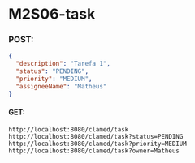 # M2S06-task

### POST:
```json
{
  "description": "Tarefa 1",
  "status": "PENDING",
  "priority": "MEDIUM",
  "assigneeName": "Matheus"
}
```
#### GET:
```code
http://localhost:8080/clamed/task
http://localhost:8080/clamed/task?status=PENDING
http://localhost:8080/clamed/task?priority=MEDIUM
http://localhost:8080/clamed/task?owner=Matheus
```
